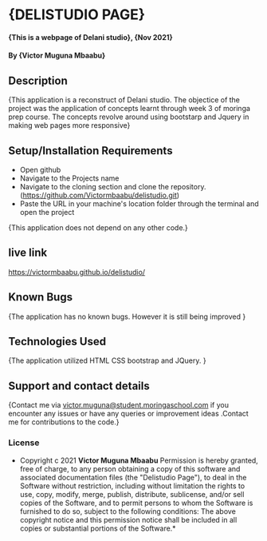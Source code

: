 # {DELISTUDIO PAGE}
#### {This is a webpage of Delani studio}, {Nov 2021}
#### By **{Victor Muguna Mbaabu}**
## Description
{This application is a reconstruct of Delani studio. The objectice of the project was the application of concepts learnt through week 3 of moringa prep course. The concepts revolve around using bootstarp and Jquery in making web pages more responsive}
## Setup/Installation Requirements
* Open github 
* Navigate to the Projects name 
* Navigate to the cloning section and clone the repository.(https://github.com/Victormbaabu/delistudio.git)
* Paste the URL in your machine's location folder through the terminal and open the project


{This application does not depend on any other code.}
## live link
https://victormbaabu.github.io/delistudio/

## Known Bugs
{The application has no known bugs. However it is still being improved }
## Technologies Used
{The application utilized HTML CSS bootstrap and JQuery. }
## Support and contact details
{Contact me via victor.muguna@student.moringaschool.com if you encounter any issues or have any queries or improvement ideas .Contact me for contributions to the code.}
### License
* Copyright c 2021 **Victor Muguna Mbaabu**
Permission is hereby granted, free of charge, to any person obtaining a copy of this software and associated documentation files (the "Delistudio Page"), to deal in the Software without restriction, including without limitation the rights to use, copy, modify, merge, publish, distribute, sublicense, and/or sell copies of the Software, and to permit persons to whom the Software is furnished to do so, subject to the following conditions:
The above copyright notice and this permission notice shall be included in all copies or substantial portions of the Software.*